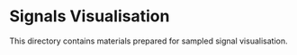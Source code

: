 # Signals Visualisation

This directory contains materials prepared for sampled signal visualisation.
